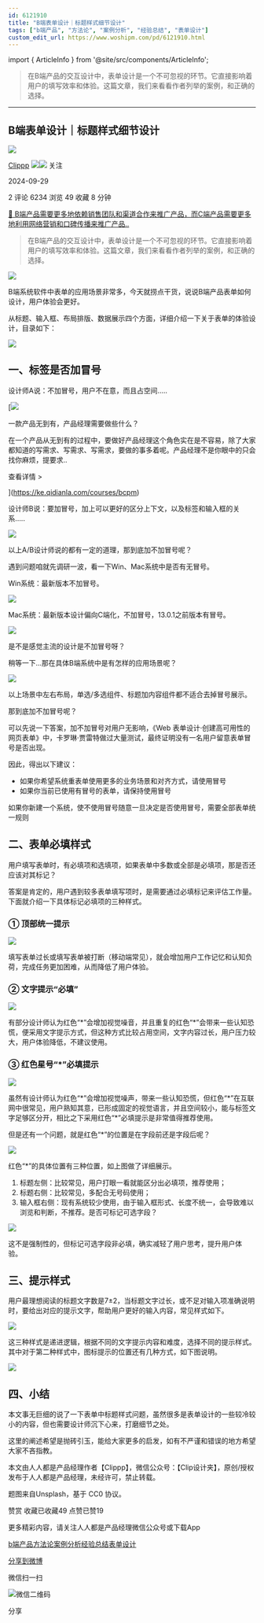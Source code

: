 ```yaml
---
id: 6121910
title: "B端表单设计｜标题样式细节设计"
tags: ["b端产品", "方法论", "案例分析", "经验总结", "表单设计"]
custom_edit_url: https://www.woshipm.com/pd/6121910.html
---
```

import { ArticleInfo } from '@site/src/components/ArticleInfo';

<ArticleInfo
    author="Clippp"
    authorLink="https://www.woshipm.com/u/768861"
    published="2024-09-29"
    views={6234}
    comments={2}
    collects={49}
/>

> 在B端产品的交互设计中，表单设计是一个不可忽视的环节。它直接影响着用户的填写效率和体验。这篇文章，我们来看看作者列举的案例，和正确的选择。

---

## B端表单设计｜标题样式细节设计

[![](https://image.woshipm.com/wp-files/2022/01/g2nwMRFYqbjBdKWtl3r1.png!/both/72x72)](https://www.woshipm.com/u/768861)

[Clippp](https://www.woshipm.com/u/768861) ![](https://static.woshipm.com/tag/1121_1@2x.png)![](https://static.woshipm.com/tag/2103_1@2x.png) 关注

2024-09-29

2 评论 6234 浏览 49 收藏 8 分钟

[🔗 B端产品需要更多地依赖销售团队和渠道合作来推广产品，而C端产品需要更多地利用网络营销和口碑传播来推广产品..](https://ke.qidianla.com/courses/bcpm)

> 在B端产品的交互设计中，表单设计是一个不可忽视的环节。它直接影响着用户的填写效率和体验。这篇文章，我们来看看作者列举的案例，和正确的选择。

![](https://image.woshipm.com/2024/09/29/7f96211a-7e2b-11ef-9237-00163e142b65.png)

B端系统软件中表单的应用场景非常多，今天就捞点干货，说说B端产品表单如何设计，用户体验会更好。

从标题、输入框、布局排版、数据展示四个方面，详细介绍一下关于表单的体验设计，目录如下：

![](https://image.woshipm.com/2024/09/27/3fce9218-7cd4-11ef-bb45-00163e142b65.png)

## 一、标签是否加冒号

设计师A说：不加冒号，用户不在意，而且占空间…..

[![](https://image.woshipm.com/2023/08/02/58dc678c-30e3-11ee-88e7-00163e0b5ff3.png)

一款产品无到有，产品经理需要做些什么？

在一个产品从无到有的过程中，要做好产品经理这个角色实在是不容易，除了大家都知道的写需求、写需求、写需求，要做的事多着呢。产品经理不是你眼中的只会找你麻烦，提要求..

查看详情 >

](https://ke.qidianla.com/courses/bcpm)

设计师B说：要加冒号，加上可以更好的区分上下文，以及标签和输入框的关系…..

![](https://image.woshipm.com/2024/09/27/4050ad70-7cd4-11ef-bb45-00163e142b65.png)

以上A/B设计师说的都有一定的道理，那到底加不加冒号呢？

遇到问题咱就先调研一波，看一下Win、Mac系统中是否有无冒号。

Win系统：最新版本不加冒号。

![](https://image.woshipm.com/2024/09/27/40bb85be-7cd4-11ef-bb45-00163e142b65.png)

Mac系统：最新版本设计偏向C端化，不加冒号，13.0.1之前版本有冒号。

![](https://image.woshipm.com/2024/09/27/4181e6f0-7cd4-11ef-bb45-00163e142b65.png)

是不是感觉主流的设计是不加冒号呀？

稍等一下…那在具体B端系统中是有怎样的应用场景呢？

![](https://image.woshipm.com/2024/09/27/41f37cde-7cd4-11ef-bb45-00163e142b65.png)

以上场景中左右布局，单选/多选组件、标题加内容组件都不适合去掉冒号展示。

那到底加不加冒号呢？

可以先说一下答案，加不加冒号对用户无影响，《Web 表单设计·创建高可用性的网页表单》中，卡罗琳·贾雷特做过大量测试，最终证明没有一名用户留意表单冒号是否出现。

因此，得出以下建议：

*   如果你希望系统重表单使用更多的业务场景和对齐方式，请使用冒号
*   如果你当前已使用有冒号的表单，请保持使用冒号

如果你新建一个系统，使不使用冒号随意一旦决定是否使用冒号，需要全部表单统一规则  

## 二、表单必填样式

用户填写表单时，有必填项和选填项，如果表单中多数或全部是必填项，那是否还应该对其标记？

答案是肯定的，用户遇到较多表单填写项时，是需要通过必填标记来评估工作量。下面就介绍一下具体标记必填项的三种样式。

### ① 顶部统一提示

![](https://image.woshipm.com/2024/09/27/424f6b48-7cd4-11ef-bb45-00163e142b65.png)

填写表单过长或填写表单被打断（移动端常见），就会增加用户工作记忆和认知负荷，完成任务更加困难，从而降低了用户体验。

### ② 文字提示“必填”

![](https://image.woshipm.com/2024/09/27/42b23af2-7cd4-11ef-bb45-00163e142b65.png)

有部分设计师认为红色“\*”会增加视觉噪音，并且重复的红色“\*”会带来一些认知恐慌，便采用文字提示方式，但这种方式比较占用空间，文字内容过长，用户压力较大，用户体验降低，不建议使用。

### ③ 红色星号“\*”必填提示

![](https://image.woshipm.com/2024/09/27/43157630-7cd4-11ef-bb45-00163e142b65.png)

虽然有设计师认为红色“\*”会增加视觉噪声，带来一些认知恐慌，但红色“\*”在互联网中很常见，用户熟知其意，已形成固定的视觉语言，并且空间较小，能与标签文字足够区分开，相比之下采用红色“\*”必填提示是非常值得推荐使用。

但是还有一个问题，就是红色“\*”的位置是在字段前还是字段后呢？

![](https://image.woshipm.com/2024/09/27/4385c9f8-7cd4-11ef-bb45-00163e142b65.png)

红色“\*”的具体位置有三种位置，如上图做了详细展示。

1.  标题左侧：比较常见，用户打眼一看就能区分出必填项，推荐使用；
2.  标题右侧：比较常见，多配合无号码使用；
3.  输入框右侧：现有系统较少使用，由于输入框形式、长度不统一，会导致难以浏览和判断，不推荐。是否可标记可选字段？

![](https://image.woshipm.com/2024/09/27/43fae63e-7cd4-11ef-bb45-00163e142b65.png)

这不是强制性的，但标记可选字段非必填，确实减轻了用户思考，提升用户体验。  

## 三、提示样式

用户最理想阅读的标题文字数是7±2，当标题文字过长，或不足对输入项准确说明时，要给出对应的提示文字，帮助用户更好的输入内容，常见样式如下。

![](https://image.woshipm.com/2024/09/27/446a5ac8-7cd4-11ef-bb45-00163e142b65.png)

这三种样式是递进逻辑，根据不同的文字提示内容和难度，选择不同的提示样式。其中对于第二种样式中，图标提示的位置还有几种方式，如下图说明。

![](https://image.woshipm.com/2024/09/27/44ef6416-7cd4-11ef-bb45-00163e142b65.png)

## 四、小结

本文事无巨细的说了一下表单中标题样式问题，虽然很多是表单设计的一些较冷较小的内容，但也需要设计师沉下心来，打磨细节之处。

这里的阐述希望是抛砖引玉，能给大家更多的启发，如有不严谨和错误的地方希望大家不吝指教。

本文由人人都是产品经理作者【Clippp】，微信公众号：【Clip设计夹】，原创/授权 发布于人人都是产品经理，未经许可，禁止转载。

题图来自Unsplash，基于 CC0 协议。

赞赏 收藏已收藏49 点赞已赞19

更多精彩内容，请关注人人都是产品经理微信公众号或下载App

[b端产品](https://www.woshipm.com/tag/b%e7%ab%af%e4%ba%a7%e5%93%81)[方法论](https://www.woshipm.com/tag/%e6%96%b9%e6%b3%95%e8%ae%ba)[案例分析](https://www.woshipm.com/tag/%e6%a1%88%e4%be%8b%e5%88%86%e6%9e%90)[经验总结](https://www.woshipm.com/tag/%e7%bb%8f%e9%aa%8c%e6%80%bb%e7%bb%93)[表单设计](https://www.woshipm.com/tag/%e8%a1%a8%e5%8d%95%e8%ae%be%e8%ae%a1)

[分享到微博](https://service.weibo.com/share/share.php?appkey=2775287854&title=B端表单设计｜标题样式细节设计&url=https://www.woshipm.com/pd/6121910.html&pic=https://image.woshipm.com/2024/09/29/7f96211a-7e2b-11ef-9237-00163e142b65.png)

微信扫一扫

![微信二维码](https://api.pwmqr.com/qrcode/create/?url=https://www.woshipm.com/pd/6121910.html)

分享